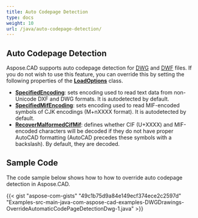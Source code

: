 ```yaml
---
title: Auto Codepage Detection
type: docs
weight: 10
url: /java/auto-codepage-detection/
---
```


## **Auto Codepage Detection**

Aspose.CAD supports auto codepage detection for [DWG](https://docs.fileformat.com/cad/dwg/) and [DWF](https://docs.fileformat.com/cad/dwf/) files. If you do not wish to use this feature, you can override this by setting the following properties of the [**LoadOptions**](https://reference.aspose.com/cad/java/com.aspose.cad/LoadOptions) class.

- [**SpecifiedEncoding**](https://reference.aspose.com/cad/java/com.aspose.cad/LoadOptions#setSpecifiedEncoding-int-): sets encoding used to read text data from non-Unicode DXF and DWG formats. It is autodetected by default.
- [**SpecifiedMifEncoding**](https://reference.aspose.com/cad/java/com.aspose.cad/LoadOptions#setSpecifiedMifEncoding-int-): sets encoding used to read MIF-encoded symbols of CJK encodings (M+nXXXX format). It is autodetected by default.
- [**RecoverMalformedCifMif**](https://reference.aspose.com/cad/java/com.aspose.cad/LoadOptions#setRecoverMalformedCifMif-boolean-): defines whether CIF (U+XXXX) and MIF-encoded characters will be decoded if they do not have proper AutoCAD formatting (AutoCAD precedes these symbols with a backslash). By default, they are decoded.

## Sample Code

The code sample below shows how to how to override auto codepage detection in Aspose.CAD.

{{< gist "aspose-com-gists" "49c1b75d9a84e149ecf374ece2c2597d" "Examples-src-main-java-com-aspose-cad-examples-DWGDrawings-OverrideAutomaticCodePageDetectionDwg-1.java" >}}
